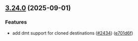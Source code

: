 ## [3.24.0](https://github.com/rudderlabs/rudder-sdk-js/compare/@rudderstack/analytics-js-common@3.23.0...@rudderstack/analytics-js-common@3.24.0) (2025-09-01)


### Features

* add dmt support for cloned destinations ([#2434](https://github.com/rudderlabs/rudder-sdk-js/issues/2434)) ([e701d6f](https://github.com/rudderlabs/rudder-sdk-js/commit/e701d6fb81edf1c326f1e50c4f1a040016521cd8))

